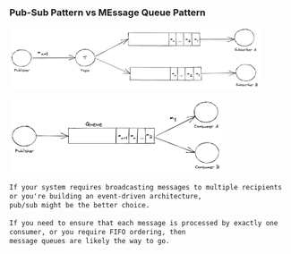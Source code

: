 ### Pub-Sub Pattern vs MEssage Queue Pattern
![Pub-Sub](images/pub-sub.png)  

![Queue](images/queue.png)  

	If your system requires broadcasting messages to multiple recipients or you're building an event-driven architecture, 
	pub/sub might be the better choice. 
 
 	If you need to ensure that each message is processed by exactly one consumer, or you require FIFO ordering, then 
  	message queues are likely the way to go.

